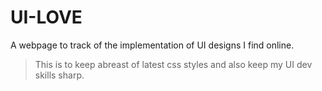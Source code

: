 # UI-LOVE

A webpage to track of the implementation of UI designs I find online.

>This is to keep abreast of latest css styles and also keep my UI dev skills sharp.
